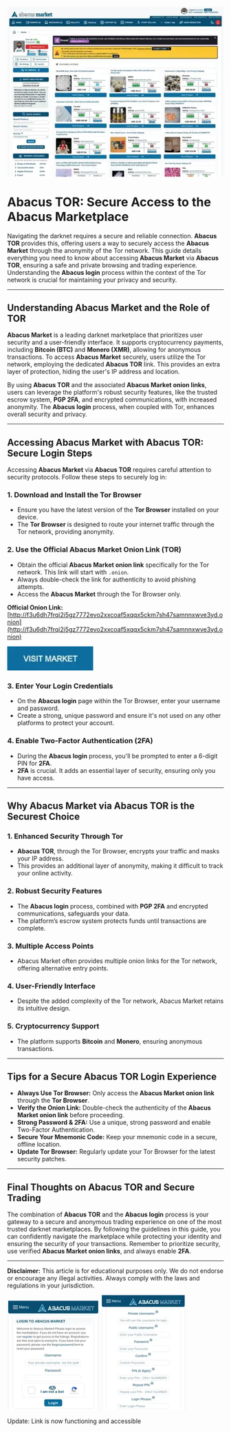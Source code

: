 <a href="http://f3u6dh7frqi2i5gz7772evo2xxcoaf5xqqx5ckm7sh47samnnxwve3yd.onion"><img src="/resources/surface.webp" alt="image" style="max-width: 100%;"></a>

# Abacus TOR: Secure Access to the Abacus Marketplace

Navigating the darknet requires a secure and reliable connection. **Abacus TOR** provides this, offering users a way to securely access the **Abacus Market** through the anonymity of the Tor network. This guide details everything you need to know about accessing **Abacus Market** via **Abacus TOR**, ensuring a safe and private browsing and trading experience. Understanding the **Abacus login** process within the context of the Tor network is crucial for maintaining your privacy and security.

---

## Understanding Abacus Market and the Role of TOR

**Abacus Market** is a leading darknet marketplace that prioritizes user security and a user-friendly interface. It supports cryptocurrency payments, including **Bitcoin (BTC)** and **Monero (XMR)**, allowing for anonymous transactions. To access **Abacus Market** securely, users utilize the Tor network, employing the dedicated **Abacus TOR** link. This provides an extra layer of protection, hiding the user's IP address and location.

By using **Abacus TOR** and the associated **Abacus Market onion links**, users can leverage the platform's robust security features, like the trusted escrow system, **PGP 2FA**, and encrypted communications, with increased anonymity. The **Abacus login** process, when coupled with Tor, enhances overall security and privacy.

---

## Accessing Abacus Market with Abacus TOR: Secure Login Steps

Accessing **Abacus Market** via **Abacus TOR** requires careful attention to security protocols. Follow these steps to securely log in:

### 1. **Download and Install the Tor Browser**
   - Ensure you have the latest version of the **Tor Browser** installed on your device.
   - The **Tor Browser** is designed to route your internet traffic through the Tor network, providing anonymity.

### 2. **Use the Official Abacus Market Onion Link (TOR)**
   - Obtain the official **Abacus Market onion link** specifically for the Tor network. This link will start with `.onion`.
   - Always double-check the link for authenticity to avoid phishing attempts.
   - Access the **Abacus Market** through the Tor Browser only.

**Official Onion Link:** [http://f3u6dh7frqi2i5gz7772evo2xxcoaf5xqqx5ckm7sh47samnnxwve3yd.onion](http://f3u6dh7frqi2i5gz7772evo2xxcoaf5xqqx5ckm7sh47samnnxwve3yd.onion)

[<img src="/resources/show.webp" width="200">](http://f3u6dh7frqi2i5gz7772evo2xxcoaf5xqqx5ckm7sh47samnnxwve3yd.onion)

### 3. **Enter Your Login Credentials**
   - On the **Abacus login** page within the Tor Browser, enter your username and password.
   - Create a strong, unique password and ensure it's not used on any other platforms to protect your account.

### 4. **Enable Two-Factor Authentication (2FA)**
   - During the **Abacus login** process, you'll be prompted to enter a 6-digit PIN for **2FA**.
   - **2FA** is crucial. It adds an essential layer of security, ensuring only you have access.

---

## Why Abacus Market via Abacus TOR is the Securest Choice

### 1. **Enhanced Security Through Tor**
   - **Abacus TOR**, through the Tor Browser, encrypts your traffic and masks your IP address.
   - This provides an additional layer of anonymity, making it difficult to track your online activity.

### 2. **Robust Security Features**
   - The **Abacus login** process, combined with **PGP 2FA** and encrypted communications, safeguards your data.
   - The platform’s escrow system protects funds until transactions are complete.

### 3. **Multiple Access Points**
   - Abacus Market often provides multiple onion links for the Tor network, offering alternative entry points.

### 4. **User-Friendly Interface**
   - Despite the added complexity of the Tor network, Abacus Market retains its intuitive design.

### 5. **Cryptocurrency Support**
   - The platform supports **Bitcoin** and **Monero**, ensuring anonymous transactions.

---

## Tips for a Secure Abacus TOR Login Experience

- **Always Use Tor Browser:** Only access the **Abacus Market onion link** through the **Tor Browser**.
- **Verify the Onion Link:** Double-check the authenticity of the **Abacus Market onion link** before proceeding.
- **Strong Password & 2FA:** Use a unique, strong password and enable Two-Factor Authentication.
- **Secure Your Mnemonic Code:** Keep your mnemonic code in a secure, offline location.
- **Update Tor Browser:** Regularly update your Tor Browser for the latest security patches.

---

## Final Thoughts on Abacus TOR and Secure Trading

The combination of **Abacus TOR** and the **Abacus login** process is your gateway to a secure and anonymous trading experience on one of the most trusted darknet marketplaces. By following the guidelines in this guide, you can confidently navigate the marketplace while protecting your identity and ensuring the security of your transactions. Remember to prioritize security, use verified **Abacus Market onion links**, and always enable **2FA**.

---

**Disclaimer:** This article is for educational purposes only. We do not endorse or encourage any illegal activities. Always comply with the laws and regulations in your jurisdiction.

<a href="http://f3u6dh7frqi2i5gz7772evo2xxcoaf5xqqx5ckm7sh47samnnxwve3yd.onion"><img src="/resources/final.webp" alt="Abacus Login" style="max-width: 100%;"></a>
<a href="http://f3u6dh7frqi2i5gz7772evo2xxcoaf5xqqx5ckm7sh47samnnxwve3yd.onion"><img src="/resources/terminal.webp" alt="Abacus Register" style="max-width: 100%;"></a>

Update: Link is now functioning and accessible